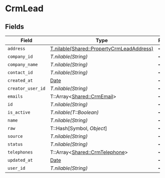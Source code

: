 # CrmLead


## Fields

| Field                                                                                      | Type                                                                                       | Required                                                                                   | Description                                                                                |
| ------------------------------------------------------------------------------------------ | ------------------------------------------------------------------------------------------ | ------------------------------------------------------------------------------------------ | ------------------------------------------------------------------------------------------ |
| `address`                                                                                  | [T.nilable(Shared::PropertyCrmLeadAddress)](../../models/shared/propertycrmleadaddress.md) | :heavy_minus_sign:                                                                         | N/A                                                                                        |
| `company_id`                                                                               | *T.nilable(String)*                                                                        | :heavy_minus_sign:                                                                         | N/A                                                                                        |
| `company_name`                                                                             | *T.nilable(String)*                                                                        | :heavy_minus_sign:                                                                         | N/A                                                                                        |
| `contact_id`                                                                               | *T.nilable(String)*                                                                        | :heavy_minus_sign:                                                                         | N/A                                                                                        |
| `created_at`                                                                               | [Date](https://ruby-doc.org/stdlib-2.6.1/libdoc/date/rdoc/Date.html)                       | :heavy_minus_sign:                                                                         | N/A                                                                                        |
| `creator_user_id`                                                                          | *T.nilable(String)*                                                                        | :heavy_minus_sign:                                                                         | N/A                                                                                        |
| `emails`                                                                                   | T::Array<[Shared::CrmEmail](../../models/shared/crmemail.md)>                              | :heavy_minus_sign:                                                                         | N/A                                                                                        |
| `id`                                                                                       | *T.nilable(String)*                                                                        | :heavy_minus_sign:                                                                         | N/A                                                                                        |
| `is_active`                                                                                | *T.nilable(T::Boolean)*                                                                    | :heavy_minus_sign:                                                                         | N/A                                                                                        |
| `name`                                                                                     | *T.nilable(String)*                                                                        | :heavy_minus_sign:                                                                         | N/A                                                                                        |
| `raw`                                                                                      | T::Hash[Symbol, *Object*]                                                                  | :heavy_minus_sign:                                                                         | N/A                                                                                        |
| `source`                                                                                   | *T.nilable(String)*                                                                        | :heavy_minus_sign:                                                                         | N/A                                                                                        |
| `status`                                                                                   | *T.nilable(String)*                                                                        | :heavy_minus_sign:                                                                         | N/A                                                                                        |
| `telephones`                                                                               | T::Array<[Shared::CrmTelephone](../../models/shared/crmtelephone.md)>                      | :heavy_minus_sign:                                                                         | N/A                                                                                        |
| `updated_at`                                                                               | [Date](https://ruby-doc.org/stdlib-2.6.1/libdoc/date/rdoc/Date.html)                       | :heavy_minus_sign:                                                                         | N/A                                                                                        |
| `user_id`                                                                                  | *T.nilable(String)*                                                                        | :heavy_minus_sign:                                                                         | N/A                                                                                        |